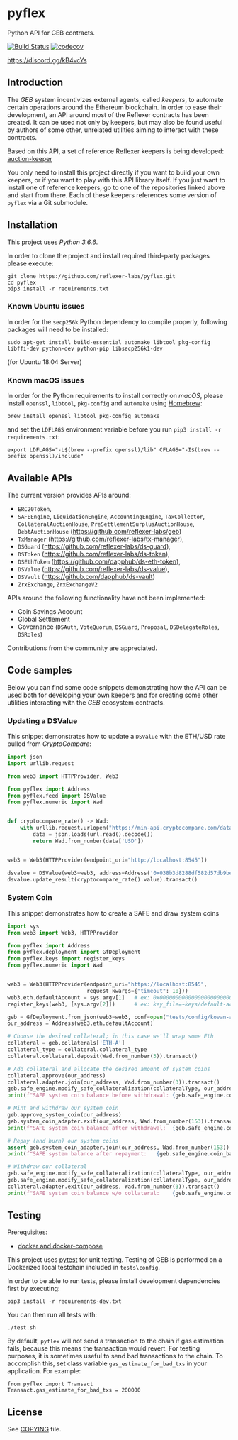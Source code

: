 # pyflex

Python API for GEB contracts.

[![Build Status](https://travis-ci.org/reflexer-labs/pyflex.svg?branch=master)](https://travis-ci.org/reflexer-labs/pyflex)
[![codecov](https://codecov.io/gh/reflexer-labs/pyflex/branch/master/graph/badge.svg)](https://codecov.io/gh/reflexer-labs/pyflex)

<https://discord.gg/kB4vcYs>

## Introduction

The _GEB_  system incentivizes external agents, called _keepers_,
to automate certain operations around the Ethereum blockchain. In order to ease their
development, an API around most of the Reflexer contracts has been created. It can be used
not only by keepers, but may also be found useful by authors of some other, unrelated
utilities aiming to interact with these contracts.

Based on this API, a set of reference Reflexer keepers is being developed:
[auction-keeper](https://github.com/reflexer-labs/auction-keeper)

You only need to install this project directly if you want to build your own keepers,
or if you want to play with this API library itself. If you just want to install
one of reference keepers, go to one of the repositories linked above and start from there.
Each of these keepers references some version of `pyflex` via a Git submodule.

## Installation

This project uses *Python 3.6.6*.

In order to clone the project and install required third-party packages please execute:
```
git clone https://github.com/reflexer-labs/pyflex.git
cd pyflex
pip3 install -r requirements.txt
```

### Known Ubuntu issues

In order for the `secp256k` Python dependency to compile properly, following packages will need to be installed:
```
sudo apt-get install build-essential automake libtool pkg-config libffi-dev python-dev python-pip libsecp256k1-dev
```

(for Ubuntu 18.04 Server)

### Known macOS issues

In order for the Python requirements to install correctly on _macOS_, please install
`openssl`, `libtool`, `pkg-config` and `automake` using [Homebrew](https://brew.sh/):
```
brew install openssl libtool pkg-config automake
```

and set the `LDFLAGS` environment variable before you run `pip3 install -r requirements.txt`:
```
export LDFLAGS="-L$(brew --prefix openssl)/lib" CFLAGS="-I$(brew --prefix openssl)/include"
```

## Available APIs

The current version provides APIs around:
* `ERC20Token`,
* `SAFEEngine`, `LiquidationEngine`, `AccountingEngine`, `TaxCollector`, `CollateralAuctionHouse`, `PreSettlementSurplusAuctionHouse`, `DebtAuctionHouse` (<https://github.com/reflexer-labs/geb>)
* `TxManager` (<https://github.com/reflexer-labs/tx-manager>),
* `DSGuard` (<https://github.com/reflexer-labs/ds-guard>),
* `DSToken` (<https://github.com/reflexer-labs/ds-token>),
* `DSEthToken` (<https://github.com/dapphub/ds-eth-token>),
* `DSValue` (<https://github.com/reflexer-labs/ds-value>),
* `DSVault` (<https://github.com/dapphub/ds-vault>)
* `ZrxExchange`, `ZrxExchangeV2`

APIs around the following functionality have not been implemented:
* Coin Savings Account
* Global Settlement
* Governance (`DSAuth`, `VoteQuorum`, `DSGuard`, `Proposal`, `DSDelegateRoles`, `DSRoles`)

Contributions from the community are appreciated.

## Code samples

Below you can find some code snippets demonstrating how the API can be used both for developing
your own keepers and for creating some other utilities interacting with the _GEB_
ecosystem contracts.

### Updating a DSValue

This snippet demonstrates how to update a `DSValue` with the ETH/USD rate pulled from _CryptoCompare_:

```python
import json
import urllib.request

from web3 import HTTPProvider, Web3

from pyflex import Address
from pyflex.feed import DSValue
from pyflex.numeric import Wad


def cryptocompare_rate() -> Wad:
    with urllib.request.urlopen("https://min-api.cryptocompare.com/data/price?fsym=ETH&tsyms=USD") as url:
        data = json.loads(url.read().decode())
        return Wad.from_number(data['USD'])


web3 = Web3(HTTPProvider(endpoint_uri="http://localhost:8545"))

dsvalue = DSValue(web3=web3, address=Address('0x038b3d8288df582d57db9be2106a27be796b0daf'))
dsvalue.update_result(cryptocompare_rate().value).transact()
```
### System Coin

This snippet demonstrates how to create a SAFE and draw system coins

```python
import sys
from web3 import Web3, HTTPProvider

from pyflex import Address
from pyflex.deployment import GfDeployment
from pyflex.keys import register_keys
from pyflex.numeric import Wad


web3 = Web3(HTTPProvider(endpoint_uri="https://localhost:8545",
                         request_kwargs={"timeout": 10}))
web3.eth.defaultAccount = sys.argv[1]   # ex: 0x0000000000000000000000000000000aBcdef123
register_keys(web3, [sys.argv[2]])      # ex: key_file=~keys/default-account.json,pass_file=~keys/default-account.pass

geb = GfDeployment.from_json(web3=web3, conf=open("tests/config/kovan-addresses.json", "r").read())
our_address = Address(web3.eth.defaultAccount)

# Choose the desired collateral; in this case we'll wrap some Eth
collateral = geb.collaterals['ETH-A']
collateral_type = collateral.collateral_type
collateral.collateral.deposit(Wad.from_number(3)).transact()

# Add collateral and allocate the desired amount of system coins
collateral.approve(our_address)
collateral.adapter.join(our_address, Wad.from_number(3)).transact()
geb.safe_engine.modify_safe_collateralization(collateralType, our_address, delta_collateral=Wad.from_number(3), delta_debt=Wad.from_number(153)).transact()
print(f"SAFE system coin balance before withdrawal: {geb.safe_engine.coin_balance(our_address)}")

# Mint and withdraw our system coin
geb.approve_system_coin(our_address)
geb.system_coin_adapter.exit(our_address, Wad.from_number(153)).transact()
print(f"SAFE system coin balance after withdrawal:  {geb.safe_engine.coin_balance(our_address)}")

# Repay (and burn) our system coins
assert geb.system_coin_adapter.join(our_address, Wad.from_number(153)).transact()
print(f"SAFE system balance after repayment:   {geb.safe_engine.coin_balance(our_address)}")

# Withdraw our collateral
geb.safe_engine.modify_safe_collateralization(collateralType, our_address, delta_collateral=Wad(0), delta_debt=Wad.from_number(-153)).transact()
geb.safe_engine.modify_safe_collateralization(collateralType, our_address, delta_collateral=Wad.from_number(-3), delta_debt=Wad(0)).transact()
collateral.adapter.exit(our_address, Wad.from_number(3)).transact()
print(f"SAFE system coin balance w/o collateral:    {geb.safe_engine.coin_balance(our_address)}")
```

## Testing

Prerequisites:
* [docker and docker-compose](https://www.docker.com/get-started)

This project uses [pytest](https://docs.pytest.org/en/latest/) for unit testing.  Testing of GEB is
performed on a Dockerized local testchain included in `tests\config`.

In order to be able to run tests, please install development dependencies first by executing:
```
pip3 install -r requirements-dev.txt
```

You can then run all tests with:
```
./test.sh
```

By default, `pyflex` will not send a transaction to the chain if gas estimation fails, because this means the
transaction would revert.  For testing purposes, it is sometimes useful to send bad transactions to the chain.  To
accomplish this, set class variable `gas_estimate_for_bad_txs` in your application.  For example:
```
from pyflex import Transact
Transact.gas_estimate_for_bad_txs = 200000
```

## License

See [COPYING](https://github.com/reflexer-labs/pyflex/blob/master/COPYING) file.
